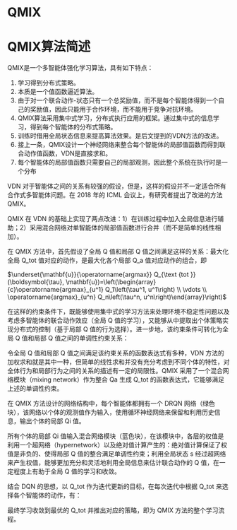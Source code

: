 

<!--
 * @version:
 * @Author:  StevenJokess（蔡舒起） https://github.com/StevenJokess
 * @Date: 2023-04-12 20:42:25
 * @LastEditors:  StevenJokess（蔡舒起） https://github.com/StevenJokess
 * @LastEditTime: 2023-04-12 20:44:32
 * @Description:
 * @Help me: make friends by a867907127@gmail.com and help me get some “foreign” things or service I need in life; 如有帮助，请赞助，失业3年了。![支付宝收款码](https://github.com/StevenJokess/d2rl/blob/master/img/%E6%94%B6.jpg)
 * @TODO::
 * @Reference:
-->
# QMIX

# QMIX算法简述

QMIX是一个多智能体强化学习算法，具有如下特点：

1. 学习得到分布式策略。
2. 本质是一个值函数逼近算法。
3. 由于对一个联合动作-状态只有一个总奖励值，而不是每个智能体得到一个自己的奖励值，因此只能用于合作环境，而不能用于竞争对抗环境。
4. QMIX算法采用集中式学习，分布式执行应用的框架。通过集中式的信息学习，得到每个智能体的分布式策略。
5. 训练时借用全局状态信息来提高算法效果。是后文提到的VDN方法的改进。
6. 接上一条，QMIX设计一个神经网络来整合每个智能体的局部值函数而得到联合动作值函数，VDN是直接求和。
7. 每个智能体的局部值函数只需要自己的局部观测，因此整个系统在执行时是一个分布


[1]: https://blog.csdn.net/sinat_39620217/article/details/117596470


VDN 对于智能体之间的关系有较强的假设，但是，这样的假设并不一定适合所有合作式多智能体问题。在 2018 年的 ICML 会议上，有研究者提出了改进的方法 QMIX。

QMIX 在 VDN 的基础上实现了两点改进：1）在训练过程中加入全局信息进行辅助；2）采用混合网络对单智能体的局部值函数进行合并（而不是简单的线性相加）。

在 QMIX 方法中，首先假设了全局 Q 值和局部 Q 值之间满足这样的关系：最大化全局 Q_tot 值对应的动作，是最大化各个局部 Q_a 值对应动作的组合，即

$\underset{\mathbf{u}}{\operatorname{argmax}} Q_{\text {tot }}(\boldsymbol{\tau}, \mathbf{u})=\left(\begin{array}{c}\operatorname{argmax}_{u^1} Q_1\left(\tau^1, u^1\right) \\ \vdots \\ \operatorname{argmax}_{u^n} Q_n\left(\tau^n, u^n\right)\end{array}\right)$

在这样的约束条件下，既能够使用集中式的学习方法来处理环境不稳定性问题以及考虑多智能体的联合动作效应（全局 Q 值的学习），又能够从中提取出个体策略实现分布式的控制（基于局部 Q 值的行为选择）。进一步地，该约束条件可转化为全局 Q 值和局部 Q 值之间的单调性约束关系：

令全局 Q 值和局部 Q 值之间满足该约束关系的函数表达式有多种，VDN 方法的加权求和就是其中一种，但简单的线性求和并没有充分考虑到不同个体的特性，对全体行为和局部行为之间的关系的描述有一定的局限性。QMIX 采用了一个混合网络模块（mixing network）作为整合 Qa 生成 Q_tot 的函数表达式，它能够满足上述的单调性约束。

在 QMIX 方法设计的网络结构中，每个智能体都拥有一个 DRQN 网络（绿色块），该网络以个体的观测值作为输入，使用循环神经网络来保留和利用历史信息，输出个体的局部 Qi 值。

所有个体的局部 Qi 值输入混合网络模块（蓝色块），在该模块中，各层的权值是利用一个超网络（hypernetwork）以及绝对值计算产生的：绝对值计算保证了权值是非负的、使得局部 Q 值的整合满足单调性约束；利用全局状态 s 经过超网络来产生权值，能够更加充分和灵活地利用全局信息来估计联合动作的 Q 值，在一定程度上有助于全局 Q 值的学习和收敛。

结合 DQN 的思想，以 Q_tot 作为迭代更新的目标，在每次迭代中根据 Q_tot 来选择各个智能体的动作，有：

最终学习收敛到最优的 Q_tot 并推出对应的策略，即为 QMIX 方法的整个学习流程。

[1]:https://www.thepaper.cn/newsDetail_forward_9829763
